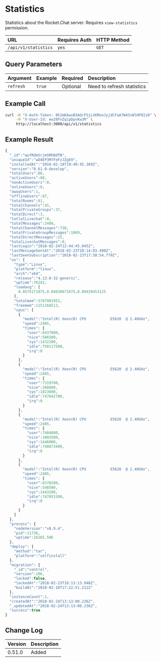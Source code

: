 # Statistics

Statistics about the Rocket.Chat server. Requires `view-statistics` permission.

| URL | Requires Auth | HTTP Method |
| :--- | :--- | :--- |
| `/api/v1/statistics` | `yes` | `GET` |

## Query Parameters

| Argument | Example | Required | Description |
| :--- | :--- | :--- | :--- |
| `refresh` | `true` | Optional | Need to refresh statistics |

## Example Call

```bash
curl -H "X-Auth-Token: 8h2mKAwxB3AQrFSjLVKMooJyjdCFaA7W45sWlHP8IzO" \
     -H "X-User-Id: ew28FnZqipDpvKw3R" \
     http://localhost:3000/api/v1/statistics
```

## Example Result

```javascript
{
  "_id":"wufRdmSrjmSMhBdTN",
  "uniqueId":"wD4EP3M7FeFzJZgk9",
  "installedAt":"2018-02-18T19:40:45.369Z",
  "version":"0.61.0-develop",
  "totalUsers":88,
  "activeUsers":88,
  "nonActiveUsers":0,
  "onlineUsers":0,
  "awayUsers":1,
  "offlineUsers":87,
  "totalRooms":81,
  "totalChannels":41,
  "totalPrivateGroups":37,
  "totalDirect":3,
  "totlalLivechat":0,
  "totalMessages":2408,
  "totalChannelMessages":730,
  "totalPrivateGroupMessages":1869,
  "totalDirectMessages":25,
  "totalLivechatMessages":0,
  "lastLogin":"2018-02-24T12:44:45.045Z",
  "lastMessageSentAt":"2018-02-23T18:14:03.490Z",
  "lastSeenSubscription":"2018-02-23T17:58:54.779Z",
  "os": {
    "type":"Linux",
    "platform":"linux",
    "arch":"x64",
    "release":"4.13.0-32-generic",
    "uptime":76242,
    "loadavg": [
      0.0576171875,0.04638671875,0.00439453125
    ],
    "totalmem":5787901952,
    "freemem":1151168512,
    "cpus": [
      {
        "model":"Intel(R) Xeon(R) CPU           E5620  @ 2.40GHz",
        "speed":2405,
        "times": {
          "user":6437000,
          "nice":586500,
          "sys":1432200,
          "idle":750117500,
          "irq":0
        }
      },
      {
        "model":"Intel(R) Xeon(R) CPU           E5620  @ 2.40GHz",
        "speed":2405,
        "times": {
          "user":7319700,
          "nice":268800,
          "sys":1823600,
          "idle":747642700,
          "irq":0
        }
      },
      {
        "model":"Intel(R) Xeon(R) CPU           E5620  @ 2.40GHz",
        "speed":2405,
        "times": {
          "user":7484600,
          "nice":1003500,
          "sys":1446000,
          "idle":748873400,
          "irq":0
        }
      },
      {
        "model":"Intel(R) Xeon(R) CPU           E5620  @ 2.40GHz",
        "speed":2405,
        "times": {
          "user":8378200,
          "nice":548500,
          "sys":1443200,
          "idle":747053300,
          "irq":0
        }
      }
    ]
  },
  "process": {
    "nodeVersion":"v8.9.4",
    "pid":11736,
    "uptime":16265.506
  },
  "deploy": {
    "method":"tar",
    "platform":"selfinstall"
  },
  "migration": {
    "_id":"control",
    "version":106,
    "locked":false,
    "lockedAt":"2018-02-23T18:13:13.948Z",
    "buildAt":"2018-02-18T17:22:51.212Z"
  },
  "instanceCount":1,
  "createdAt":"2018-02-24T13:13:00.236Z",
  "_updatedAt":"2018-02-24T13:13:00.236Z",
  "success":true
}
```

## Change Log

| Version | Description |
| :--- | :--- |
| 0.51.0 | Added |

